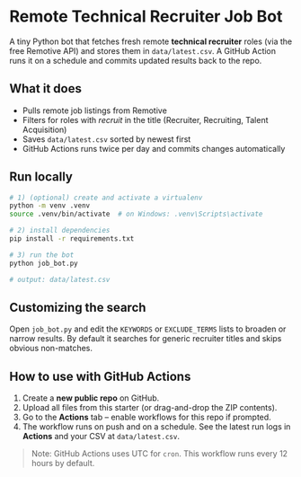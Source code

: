 # Remote Technical Recruiter Job Bot

A tiny Python bot that fetches fresh remote **technical recruiter** roles (via the free Remotive API) and stores them in `data/latest.csv`. A GitHub Action runs it on a schedule and commits updated results back to the repo.

## What it does
- Pulls remote job listings from Remotive
- Filters for roles with *recruit* in the title (Recruiter, Recruiting, Talent Acquisition)
- Saves `data/latest.csv` sorted by newest first
- GitHub Actions runs twice per day and commits changes automatically

## Run locally
```bash
# 1) (optional) create and activate a virtualenv
python -m venv .venv
source .venv/bin/activate  # on Windows: .venv\Scripts\activate

# 2) install dependencies
pip install -r requirements.txt

# 3) run the bot
python job_bot.py

# output: data/latest.csv
```

## Customizing the search
Open `job_bot.py` and edit the `KEYWORDS` or `EXCLUDE_TERMS` lists to broaden or narrow results. By default it searches for generic recruiter titles and skips obvious non-matches.

## How to use with GitHub Actions
1. Create a **new public repo** on GitHub.
2. Upload all files from this starter (or drag-and-drop the ZIP contents).
3. Go to the **Actions** tab – enable workflows for this repo if prompted.
4. The workflow runs on push and on a schedule. See the latest run logs in **Actions** and your CSV at `data/latest.csv`.

> Note: GitHub Actions uses UTC for `cron`. This workflow runs every 12 hours by default.
